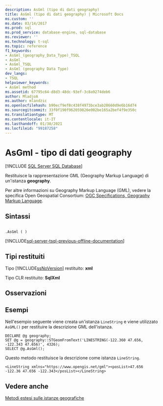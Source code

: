 ```yaml
---
description: AsGml (tipo di dati geography)
title: AsGml (tipo di dati geography) | Microsoft Docs
ms.custom: ''
ms.date: 03/14/2017
ms.prod: sql
ms.prod_service: database-engine, sql-database
ms.reviewer: ''
ms.technology: t-sql
ms.topic: reference
f1_keywords:
- AsGml_(geography_Data_Type)_TSQL
- AsGml
- AsGml_TSQL
- AsGml (geography Data Type)
dev_langs:
- TSQL
helpviewer_keywords:
- AsGml method
ms.assetid: 67795c64-d8d3-48dc-93ef-3c8a9274deb6
author: MladjoA
ms.author: mlandzic
ms.openlocfilehash: b90ecf9ef8c438f4973bce3ab20660d9e6b16d74
ms.sourcegitcommit: 33f0f190f962059826e002be165a2bef4f9e350c
ms.translationtype: MT
ms.contentlocale: it-IT
ms.lasthandoff: 01/30/2021
ms.locfileid: "99187258"
---
```

#  <a name="asgml---geography-data-type"></a>AsGml - tipo di dati geography
[!INCLUDE [SQL Server SQL Database](../../includes/applies-to-version/sql-asdb.md)]

  Restituisce la rappresentazione GML (Geography Markup Language) di un'istanza **geography**.  
  
 Per altre informazioni su Geography Markup Language (GML), vedere la specifica Open Geospatial Consortium: [OGC Specifications, Geography Markup Language](https://go.microsoft.com/fwlink/?LinkId=93629).  
  
## <a name="syntax"></a>Sintassi  
  
```  
  
.AsGml ( )  
```  

[!INCLUDE[sql-server-tsql-previous-offline-documentation](../../includes/sql-server-tsql-previous-offline-documentation.md)]

## <a name="return-types"></a>Tipi restituiti  
 Tipo [!INCLUDE[ssNoVersion](../../includes/ssnoversion-md.md)] restituito: **xml**  
  
 Tipo CLR restituito: **SqlXml**  
  
## <a name="remarks"></a>Osservazioni  
  
## <a name="examples"></a>Esempi  
 Nell'esempio seguente viene creata un'istanza `LineString` e viene utilizzato `AsGML()` per restituire la descrizione GML dell'istanza.  
  
```  
DECLARE @g geography;  
SET @g = geography::STGeomFromText('LINESTRING(-122.360 47.656, -122.343 47.656)', 4326);  
SELECT @g.AsGml();  
```  
  
 Questo metodo restituisce la descrizione come istanza `LineString`.  
  
```  
<LineString xmlns="https://www.opengis.net/gml"><posList>47.656 -122.36 47.656 -122.343</posList></LineString>  
```  
  
## <a name="see-also"></a>Vedere anche  
 [Metodi estesi sulle istanze geografiche](../../t-sql/spatial-geography/extended-methods-on-geography-instances.md)  
  
  
